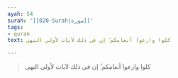 ```yaml
---
ayah: 54
surah: '[[020-Surah|سورة]]'
tags:
- quran
text: كلوا وارعوا أنعامكم ۗ إن في ذلك لآيات لأولي النهى

---
```

> كلوا وارعوا أنعامكم ۗ إن في ذلك لآيات لأولي النهى
